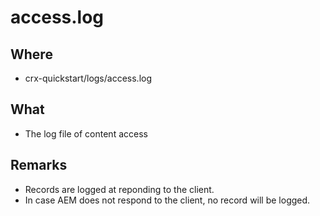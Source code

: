# access.log

## Where

- crx-quickstart/logs/access.log

## What

- The log file of content access

## Remarks

- Records are logged at reponding to the client.
- In case AEM does not respond to the client, no record will be logged.




